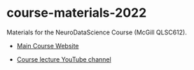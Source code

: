 # course-materials-2022

Materials for the NeuroDataScience Course (McGill QLSC612).

- [Main Course Website](https://neurodatascience.github.io/QLS612-Overview/)

- [Course lecture YouTube channel](https://www.youtube.com/playlist?list=PLvBnRHmuiqY_6hfRmfF3468eBGnRqgW1r)
